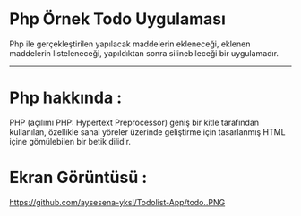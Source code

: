 # Php Örnek Todo Uygulaması

Php ile gerçekleştirilen  yapılacak maddelerin ekleneceği, eklenen maddelerin listeleneceği, yapıldıktan sonra silinebileceği bir uygulamadır.

-----------------------------------------------------------------------------------------------------------------------------------------------------------------------------------


# Php hakkında :
PHP (açılımı PHP: Hypertext Preprocessor) geniş bir kitle tarafından kullanılan, özellikle sanal yöreler üzerinde geliştirme için tasarlanmış HTML içine gömülebilen bir betik dilidir.

# Ekran Görüntüsü :
https://github.com/aysesena-yksl/Todolist-App/todo..PNG

